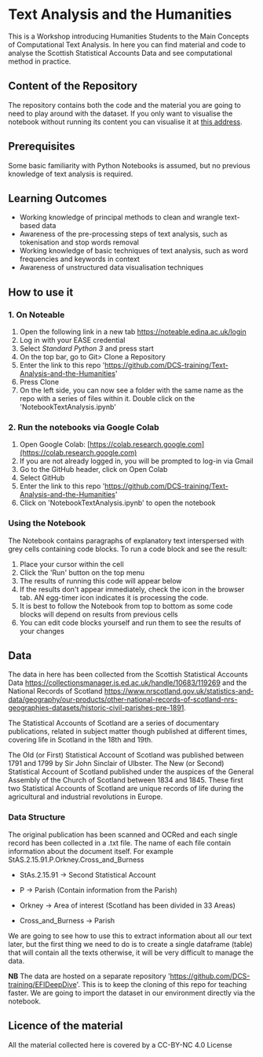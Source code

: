 # Text Analysis and the Humanities
This is a Workshop introducing Humanities Students to the Main Concepts of Computational Text Analysis. 
In here you can find material and code to analyse the Scottish Statistical Accounts Data and see computational method in practice.

## Content of the Repository
The repository contains both the code and the material you are going to need to play around with the dataset. 
If you only want to visualise the notebook without running its content you can visualise it at [this address](Addlink.html).

## Prerequisites
Some basic familiarity with Python Notebooks is assumed, but no previous knowledge of text analysis is required.


## Learning Outcomes

- Working knowledge of principal methods to clean and wrangle text-based data
- Awareness of the pre-processing steps of text analysis, such as tokenisation and stop words removal
- Working knowledge of basic techniques of text analysis, such as word frequencies and keywords in context
- Awareness of unstructured data visualisation techniques

  
## How to use it

### 1. On Noteable 
1. Open the following link in a new tab https://noteable.edina.ac.uk/login
2. Log in with your EASE credential
3. Select _Standard Python 3_ and press start
4. On the top bar, go to Git> Clone a Repository
5. Enter the link to this repo 'https://github.com/DCS-training/Text-Analysis-and-the-Humanities'
6. Press Clone
7. On the left side, you can now see a folder with the same name as the repo with a series of files within it. Double click on the 'NotebookTextAnalysis.ipynb'


### 2. Run the notebooks via Google Colab

1. Open Google Colab: [https://colab.research.google.com](https://colab.research.google.com)
2. If you are not already logged in, you will be prompted to log-in via Gmail
3. Go to the GitHub header, click on Open Colab
4. Select GitHub
5. Enter the link to this repo 'https://github.com/DCS-training/Text-Analysis-and-the-Humanities'
6. Click on 'NotebookTextAnalysis.ipynb' to open the notebook


### Using the Notebook
The Notebook contains paragraphs of explanatory text interspersed with grey cells containing code blocks. To run a code block and see the result:

1.  Place your cursor within the cell
2.  Click the 'Run' button on the top menu
4.  The results of running this code will appear below
5.  If the results don't appear immediately, check the icon in the browser tab. AN egg-timer icon indicates it is processing the code.
6.  It is best to follow the Notebook from top to bottom as some code blocks will depend on results from previous cells
7.  You can edit code blocks yourself and run them to see the results of your changes

## Data 
The data in here has been collected from the Scottish Statistical Accounts Data https://collectionsmanager.is.ed.ac.uk/handle/10683/119269 and the National Records of Scotland https://www.nrscotland.gov.uk/statistics-and-data/geography/our-products/other-national-records-of-scotland-nrs-geographies-datasets/historic-civil-parishes-pre-1891. 

The Statistical Accounts of Scotland are a series of documentary publications, related in subject matter though published at different times, covering life in Scotland in the 18th and 19th.

The Old (or First) Statistical Account of Scotland was published between 1791 and 1799 by Sir John Sinclair of Ulbster. The New (or Second) Statistical Account of Scotland published under the auspices of the General Assembly of the Church of Scotland between 1834 and 1845. These first two Statistical Accounts of Scotland are unique records of life during the agricultural and industrial revolutions in Europe.

### Data Structure
The original publication has been scanned and OCRed and each single record has been collected in a .txt file. The name of each file contain information about the document itself. For example StAS.2.15.91.P.Orkney.Cross_and_Burness

- StAs.2.15.91 -> Second Statistical Account
- P -> Parish (Contain information from the Parish)

- Orkney -> Area of interest (Scotland has been divided in 33 Areas)

- Cross_and_Burness -> Parish

We are going to see how to use this to extract information about all our text later, but the first thing we need to do is to create a single dataframe (table) that will contain all the texts otherwise, it will be very difficult to manage the data.

**NB** The data are hosted on a separate repository 'https://github.com/DCS-training/EFIDeepDive'. This is to keep the cloning of this repo for teaching faster. We are going to import the dataset in our environment directly via the notebook.

## Licence of the material
All the material collected here is covered by a CC-BY-NC 4.0 License

